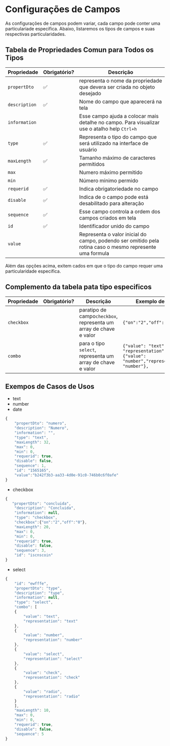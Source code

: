 # Configurações de Campos

As configurações de campos podem variar, cada campo pode conter uma particulariade especifica. Abaixo, listaremos os tipos de campos e suas respectivas particularidades.

## Tabela de Propriedades Comun para Todos os Tipos

|Propriedade|Obrigatório?|Descrição|
|--|--|--|
|`propertDto`|✅|representa o nome da propriedade que devera ser criada no objeto desejado|
|`description`|✅|Nome do campo que aparecerá na tela|
|`information`||Esse campo ajuda a colocar mais detalhe no campo. Para visualizar use o atalho help `Ctrl+h`
|`type`|✅| Representa o tipo do campo que será utilizado na interface de usuário
|`maxLength`|✅|Tamanho máximo de caracteres permitidos
|`max`|| Numero máximo permitido
|`min`|| Número minimo permido
|`requerid`|✅| Indica obrigatoriedade no campo|
|`disable`|✅| Indica de o campo pode está desabilitado para alteração
|`sequence`|✅| Esse campo controla a ordem dos campos criados em tela
|`id`|✅| Identificador unido do campo
|`value`|| Representa o valor inicial do campo, podendo ser omitido pela rotina caso o mesmo represente uma formula|

Além das opções acima, exitem cados em que o tipo do campo requer uma particularidade especifica.

## Complemento da tabela pata tipo especificos

|Propriedade|Obrigatório?|Descrição|Exemplo de Tipo
|--|--|--|--|
|`checkbox`||paratipo de campo`checkbox`, representa um array de chave e valor|`{"on":"2","off":"0"}`
|`combo`||para o tipo `select`,  representa um array de chave e valor| `{"value": "text", "representation": "text"},{"value": "number","representation": "number"},`

## Exempos de Casos de Usos

- text
- number
- date

```javascript
{
    "propertDto": "numero",
    "description": "Numero",
    "information": "",
    "type": "text",
    "maxLength": 32,
    "max": 0,
    "min": 0,
    "requerid": true,
    "disable": false,
    "sequence": 1,
    "id": "1565165",
    "value":"b242f3b3-aa33-4d0e-91c0-746b0c6f0afe"
}
```

- checkbox

```javascript
{
   "propertDto": "concluida",
    "description": "Concluida",
    "information": null,
    "type": "checkbox",
    "checkbox":{"on":"2","off":"0"},
    "maxLength": 20,
    "max": 0,
    "min": 0,
    "requerid": true,
    "disable": false,
    "sequence": 3,
    "id": "iscnscoin"
}
```

- select

```javascript
{
    "id": "ewfffe",
    "propertDto": "type",
    "description": "type",
    "information": null,
    "type": "select",
    "combo": [
    {
        "value": "text",
        "representation": "text"
    },
    {
        "value": "number",
        "representation": "number"
    },
    {
        "value": "select",
        "representation": "select"
    },
    {
        "value": "check",
        "representation": "check"
    },
    {
        "value": "radio",
        "representation": "radio"
    }
    ],
    "maxLength": 10,
    "max": 0,
    "min": 0,
    "requerid": true,
    "disable": false,
    "sequence": 5
}
```
